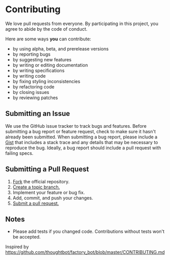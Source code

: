 Contributing
================================================================================

We love pull requests from everyone. By participating in this project, you
agree to abide by the code of conduct.

Here are some ways **you** can contribute:

* by using alpha, beta, and prerelease versions
* by reporting bugs
* by suggesting new features
* by writing or editing documentation
* by writing specifications
* by writing code
* by fixing styling inconsistencies
* by refactoring code
* by closing issues
* by reviewing patches

Submitting an Issue
--------------------------------------------------------------------------------

We use the GitHub issue tracker to track bugs and features. Before submitting
a bug report or feature request, check to make sure it hasn't already been
submitted. When submitting a bug report, please include a [Gist][gist] that
includes a stack trace and any details that may be necessary to reproduce the
bug. Ideally, a bug report should include a pull request with failing specs.

Submitting a Pull Request
--------------------------------------------------------------------------------

1. [Fork][fork] the official repository.
2. [Create a topic branch.][branch]
3. Implement your feature or bug fix.
4. Add, commit, and push your changes.
5. [Submit a pull request.][pr]

Notes
--------------------------------------------------------------------------------

* Please add tests if you changed code. Contributions without tests won't be
  accepted.

Inspired by <https://github.com/thoughtbot/factory_bot/blob/master/CONTRIBUTING.md>

[branch]: https://help.github.com/articles/creating-and-deleting-branches-within-your-repository/
[fork]:   https://help.github.com/articles/fork-a-repo/
[gist]:   https://gist.github.com/
[pr]:     https://help.github.com/articles/using-pull-requests/
